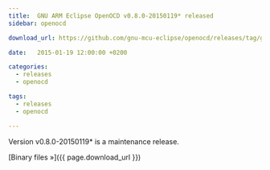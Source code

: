 ```yaml
---
title:  GNU ARM Eclipse OpenOCD v0.8.0-20150119* released
sidebar: openocd

download_url: https://github.com/gnu-mcu-eclipse/openocd/releases/tag/gae-0.8.0-20150119

date:   2015-01-19 12:00:00 +0200

categories:
  - releases
  - openocd

tags:
  - releases
  - openocd

---
```


Version v0.8.0-20150119* is a maintenance release.

[Binary files »]({{ page.download_url }})

